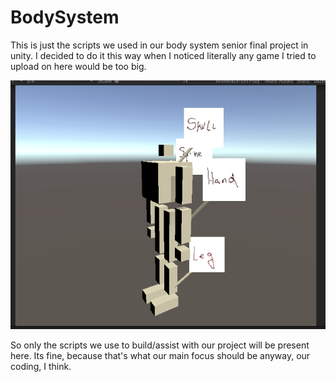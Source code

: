 # BodySystem

This is just the scripts we used in our body system senior final project in unity.
I decided to do it this way when I noticed literally any game I tried to upload on here would be too big. 


![Body Screen Shot](https://raw.githubusercontent.com/SaifTTU/BodySystem/main/Screen%20Shot%202022-01-18%20at%2012.54.05%20PM.png)

So only the scripts we use to build/assist with our project will be present here. 
Its fine, because that's what our main focus should be anyway, our coding, I think.
